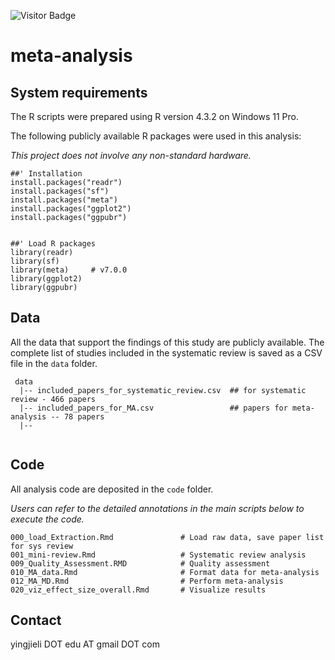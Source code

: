 ![Visitor Badge](https://visitor-badge.laobi.icu/badge?page_id=yingjie4science.meta-analysis-nature-health)

# meta-analysis

## System requirements

The R scripts were prepared using R version 4.3.2 on Windows 11 Pro.

The following publicly available R packages were used in this analysis:

*This project does not involve any non-standard hardware.*

```         
##' Installation
install.packages("readr")
install.packages("sf")
install.packages("meta")
install.packages("ggplot2")
install.packages("ggpubr")


##' Load R packages
library(readr)
library(sf)
library(meta)     # v7.0.0
library(ggplot2)
library(ggpubr)
```

## Data

All the data that support the findings of this study are publicly available. The complete list of studies included in the systematic review is saved as a CSV file in the `data` folder.

```         
 data
  |-- included_papers_for_systematic_review.csv  ## for systematic review - 466 papers
  |-- included_papers_for_MA.csv                 ## papers for meta-analysis -- 78 papers
  |-- 
  
```

## Code

All analysis code are deposited in the `code` folder.

*Users can refer to the detailed annotations in the main scripts below to execute the code.*

```         
000_load_Extraction.Rmd               # Load raw data, save paper list for sys review
001_mini-review.Rmd                   # Systematic review analysis
009_Quality_Assessment.RMD            # Quality assessment
010_MA_data.Rmd                       # Format data for meta-analysis
012_MA_MD.Rmd                         # Perform meta-analysis
020_viz_effect_size_overall.Rmd       # Visualize results
```

## Contact

yingjieli DOT edu AT gmail DOT com
